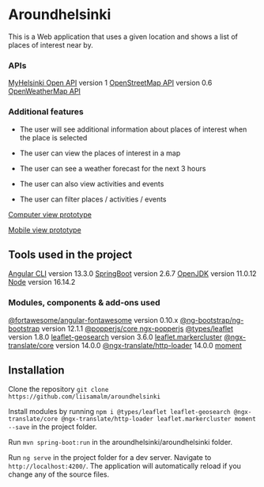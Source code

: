 # Aroundhelsinki
<!--Mikä tämä ohjelma on ja mitä tällä voi tehdä-->
This is a Web application that uses a given location and shows a list of places of interest near by.

### APIs
[MyHelsinki Open API](https://open-api.myhelsinki.fi/doc#/) version 1
[OpenStreetMap API](https://wiki.openstreetmap.org/wiki/API_v0.6) version 0.6
[OpenWeatherMap API](https://openweathermap.org/api)

### Additional features
- The user will see additional information about places of interest when the place is selected


- The user can view the places of interest in a map


- The user can see a weather forecast for the next 3 hours


- The user can also view activities and events


- The user can filter places / activities / events

[Computer view prototype](https://xd.adobe.com/view/05531c53-b475-4c4f-8233-4a99dd1d40f1-5000/?fullscreen)



[Mobile view prototype](https://xd.adobe.com/view/d587891e-286f-4f51-a83d-c9b6cdb7fd96-80d4/?fullscreen)

## Tools used in the project
[Angular CLI](https://github.com/angular/angular-cli) version 13.3.0
[SpringBoot](https://spring.io/projects/spring-boot) version 2.6.7
[OpenJDK](https://jdk.java.net/archive/) version 11.0.12
[Node](https://nodejs.org/en/) version 16.14.2

### Modules, components & add-ons used

[@fortawesome/angular-fontawesome](https://github.com/FortAwesome/angular-fontawesome) version 0.10.x
[@ng-bootstrap/ng-bootstrap](https://ng-bootstrap.github.io/#/home) version 12.1.1
[@popperjs/core ngx-popperjs](https://github.com/MrFrankel/ngx-popper/)
[@types/leaflet](https://github.com/Leaflet/Leaflet) version 1.8.0
[leaflet-geosearch](https://github.com/smeijer/leaflet-geosearch) version 3.6.0
[leaflet.markercluster](https://github.com/Leaflet/Leaflet.markercluster)
[@ngx-translate/core](https://github.com/ngx-translate/core) version 14.0.0
[@ngx-translate/http-loader](https://github.com/ngx-translate/core) 14.0.0
[moment](https://github.com/moment/moment)

<!--mitä pitää olla asennettuna, jotta koodi toimii omalla koneella
 -->
## Installation
<!--miten ohjelman saa käyntiin-->
Clone the repository `git clone https://github.com/liisamalm/aroundhelsinki`

Install modules by running `npm i @types/leaflet leaflet-geosearch @ngx-translate/core @ngx-translate/http-loader leaflet.markercluster moment --save` in the project folder.

Run `mvn spring-boot:run` in the aroundhelsinki/aroundhelsinki folder.

Run `ng serve` in the project folder for a dev server. Navigate to `http://localhost:4200/`. The application will automatically reload if you change any of the source files.